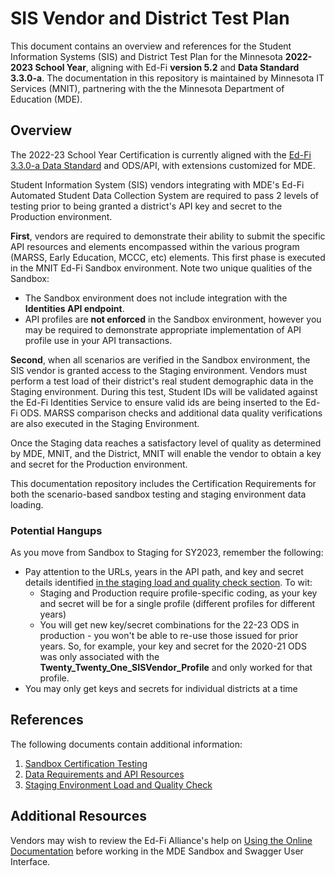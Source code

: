 # SIS Vendor and District Test Plan
This document contains an overview and references for the Student Information Systems (SIS) and District Test Plan for the Minnesota **2022-2023 School Year**, aligning with Ed-Fi **version 5.2** and **Data Standard 3.3.0-a**. The documentation in this repository is maintained by Minnesota IT Services (MNIT), partnering with the the Minnesota Department of Education (MDE).

## Overview
The 2022-23 School Year Certification is currently aligned with the [Ed-Fi 3.3.0-a Data Standard](https://github.com/Ed-Fi-Alliance-OSS/Ed-Fi-Standard/releases/tag/v3.3.0-a) and ODS/API, with extensions customized for MDE.

Student Information System (SIS) vendors integrating with MDE's Ed-Fi Automated Student Data Collection System are required to pass 2 levels of testing prior to being granted a district's API key and secret to the Production environment.

**First**, vendors are required to demonstrate their ability to submit the specific API resources and elements encompassed within the various program (MARSS, Early Education, MCCC, etc) elements. This first phase is executed in the MNIT Ed-Fi Sandbox environment. Note two unique qualities of the Sandbox:

- The Sandbox environment does not include integration with the **Identities API endpoint**.
- API profiles are **not enforced** in the Sandbox environment, however you may be required to demonstrate appropriate implementation of API profile use in your API transactions.

**Second**, when all scenarios are verified in the Sandbox environment, the SIS vendor is granted access to the Staging environment. Vendors must perform a test load of their district's real student demographic data in the Staging environment. During this test, Student IDs will be validated against the Ed-Fi Identities Service to ensure valid ids are being inserted to the Ed-Fi ODS. MARSS comparison checks and additional data quality verifications are also executed in the Staging Environment. 

Once the Staging data reaches a satisfactory level of quality as determined by MDE, MNIT, and the District, MNIT will enable the vendor to obtain a key and secret for the Production environment.

This documentation repository includes the Certification Requirements for both the scenario-based sandbox testing and staging environment data loading.

### Potential Hangups
As you move from Sandbox to Staging for SY2023, remember the following:
- Pay attention to the URLs, years in the API path, and key and secret details identified [in the staging load and quality check section](sis_test_plan_d_staging.md#staging-environment-load-and-quality-check). To wit:
  - Staging and Production require profile-specific coding, as your key and secret will be for a single profile (different profiles for different years)
  - You will get new key/secret combinations for the 22-23 ODS in production - you won't be able to re-use those issued for prior years. So, for example, your key and secret for the 2020-21 ODS was only associated with the **Twenty_Twenty_One_SISVendor_Profile** and only worked for that profile.
- You may only get keys and secrets for individual districts at a time

## References
The following documents contain additional information:
1. [Sandbox Certification Testing](sis_test_plan_b_cert_testing.md)
2. [Data Requirements and API Resources](sis_test_plan_c_data_reqs.md)
3. [Staging Environment Load and Quality Check](sis_test_plan_d_staging.md)

## Additional Resources
Vendors may wish to review the Ed-Fi Alliance's help on [Using the Online Documentation](https://techdocs.ed-fi.org/display/ODSAPI34/Using+the+Online+Documentation) before working in the MDE Sandbox and Swagger User Interface.